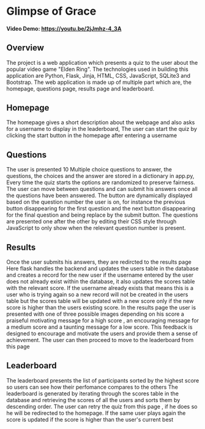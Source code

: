 # Glimpse of Grace
#### Video Demo:  https://youtu.be/2jJmhz-4_3A

## Overview
The project is a web application which presents a quiz to the user about the popular video game "Elden Ring". The technologies used in building this application are Python, Flask, Jinja, HTML, CSS, JavaScript, SQLite3 and Bootstrap.
The web application is made up of multiple part which are, the homepage, questions page, results page and leaderboard.

## Homepage

The homepage gives a short description about the webpage and also asks for a username to display in the leaderboard, The user can start the quiz by clicking the start button in the homepage after entering a username

## Questions
The user is presented 10 Multiple choice questions to answer, the questions, the choices and the answer are stored in a dictionary in app.py, Every time the quiz starts the options are randomized to preserve fairness. The user can move between questions and can submit his answers once all the questions have been answered. The button are dynamically displayed  based on  the question number the user is on, for instance the previous button disappearing for the first question and the next button disappearing for the final question and being replace by the submit button. The questions are presented one after the other by editing their CSS style through JavaScript to only show when the relevant question number is present.

## Results
Once the user submits his answers, they are redircted to the results page Here flask handles the backend and  updates the users table in the database and creates a record for the new user if  the username entered by the user does not already exist within the database, it also updates the scores table with the relevant score. If the username already exists that means this is a user who is trying again so a new record will not be created in the users table but the scores table will be updated with a new score only if the new score is higher than the users existing score.
In the results page the user is presented with one of three possible images depending on his score a praiseful motivating message for a high score , an encouraging message for a medium score and a taunting message for a low score. This feedback is designed to encourage and motivate the users and provide them a sense of achievement.  The user can then proceed to move to the leaderboard from this page

## Leaderboard
The leaderboard presents the list of participants sorted by the highest score so users can see how their perfomance compares to the others
The leaderboard is generated by iterating through the scores table in the database and retrieving the scores of all the users and sorts them by descending order. The user can retry the quiz from this page , if he does so he will be redirected to the homepage. If the same user plays again the score is updated if the score is higher than the user's current best


